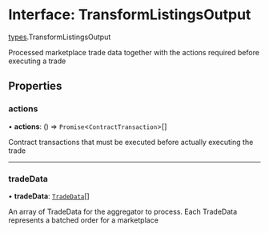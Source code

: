 # Interface: TransformListingsOutput

[types](../modules/types.md).TransformListingsOutput

Processed marketplace trade data together with the actions required before executing a trade

## Properties

### actions

• **actions**: () => `Promise`<`ContractTransaction`\>[]

Contract transactions that must be executed before actually executing the trade

___

### tradeData

• **tradeData**: [`TradeData`](types.TradeData.md)[]

An array of TradeData for the aggregator to process. Each TradeData represents a batched order for a marketplace

